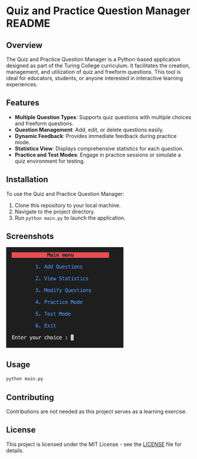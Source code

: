 # Quiz and Practice Question Manager README

## Overview

The Quiz and Practice Question Manager is a Python-based application designed as part of the Turing College curriculum. It facilitates the creation, management, and utilization of quiz and freeform questions. This tool is ideal for educators, students, or anyone interested in interactive learning experiences.

## Features

- **Multiple Question Types**: Supports quiz questions with multiple choices and freeform questions.
- **Question Management**: Add, edit, or delete questions easily.
- **Dynamic Feedback**: Provides immediate feedback during practice mode.
- **Statistics View**: Displays comprehensive statistics for each question.
- **Practice and Test Modes**: Engage in practice sessions or simulate a quiz environment for testing.

## Installation

To use the Quiz and Practice Question Manager:

1. Clone this repository to your local machine.
2. Navigate to the project directory.
3. Run `python main.py` to launch the application.

## Screenshots

![Example Screenshot](/misc/im1.png)

## Usage

```bash
python main.py
```

## Contributing

Contributions are not needed as this project serves as a learning exercise.

## License

This project is licensed under the MIT License - see the [LICENSE](/LICENSE) file for details.
